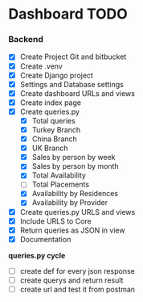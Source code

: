 # Dashboard TODO



### Backend  

- [X] Create Project Git and bitbucket
- [X] Create .venv 
- [X] Create Django project
- [X] Settings and Database settings
- [X] Create dashboard URLs and views
- [X] Create index page
- [X] Create queries.py
   - [X] Total queries
   - [X] Turkey Branch
   - [X] China Branch
   - [X] UK Branch
   - [X] Sales by person by week
   - [X] Sales by person by month
   - [X] Total Availability
   - [ ] Total Placements
   - [X] Availability by Residences
   - [X] Availability by Provider
- [X] Create queries.py URLS and views
- [X] Include URLS to Core
- [X] Return queries as JSON in view
- [X] Documentation

**queries.py cycle**  
- [ ] create def for every json response
- [ ] create querys and return result
- [ ] create url and test it from postman 
